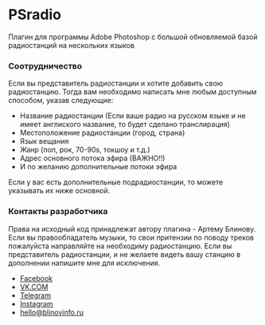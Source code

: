 # PSradio
Плагин для программы Adobe Photoshop c большой обновляемой базой радиостанций на нескольких языков


### Соотрудничество

Если вы представитель радиостанции и хотите добавить свою радиостанцию. Тогда вам необходимо написать мне любым доступным способом, указав следующие:

- Название радиостанции (Если ваше радио на русском языке и не имеет англиского название, то будет сделано транслирация)
- Местоположение радиостанции (город, страна)
- Язык вещания
- Жанр (поп, рок, 70-90s, токшоу и т.д.)
- Адрес основного потока эфира (ВАЖНО!!)
- И по желанию дополнительные потоки эфира

Если у вас есть дополнительные подрадиостанции, то можете указывать их ниже основной.


### Контакты разработчика

Права на исходный код принадлежат автору плагина - Артему Блинову. Если вы правообладатель музыки, то свои притензии по поводу треков пожалуйста направляйте на необходиму радиостанцию. Если вы представитель радиостанции, и не желаете видеть вашу станцию в дополнении напишите мне для исключения. 

- [Facebook](https://www.facebook.com/blinovinfo "Я в Facebook")
- [VK.COM](https://vk.com/blinovinfo "Я в Вконтакте")
- [Telegram](https://t.me/blinovartem "Я в Telegram")
- [Instagram](https://www.instagram.com/blinovinfo "Мой Инстаграм")
- hello@blinovinfo.ru
